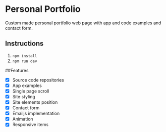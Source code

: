 # Personal Portfolio

Custom made personal portfolio web page with app and code examples and contact form.

## Instructions
1. `npm install`
2. `npm run dev`

##Features
- [x] Source code repositories
- [x] App examples
- [x] Single page scroll
- [x] Site styling
- [x] Site elements position
- [x] Contact form
- [x] Emailjs implementation
- [x] Animation
- [x] Responsive items
